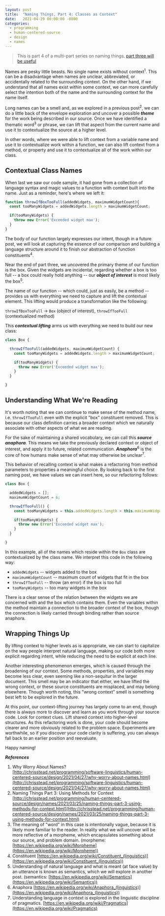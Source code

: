 ```yaml
---
layout: post
title:  "Naming Things, Part 4: Classes as Context"
date:   2021-04-29 00:00:00 -0800
categories: 
  - programming
  - human-centered-source
  - design
  - names
---
```

>This is part 4 of a multi-part series on naming things. [part three will be useful](http://chrisstead.net/programming/human-centered-source/design/names/2021/03/25/naming-things-part-3-using-methods-for-context.html)

Names are pesky little beasts. No single name exists without context<sup>1</sup>. This can be a disadvantage when names are unclear, abbreviated, or accidentally related to the surrounding context. On the other hand, if we understand that all names exist within some context, we can more carefully select the intention both of the name and the surrounding context for the name itself.

Long names can be a smell and, as we explored in a previous post<sup>2</sup>, we can do a little back of the envelope exploration and uncover a possible **_theme_** for the work being described in our source. Once we have identified a thematic word<sup>3</sup> or phrase, we can lift that aspect from the current name and use it to contextualize the source at a higher level.<!--more-->

In other words, where we were able to lift context from a variable name and use it to contextualize work within a function, we can also lift context from a method, or property and use it to contextualize all of the work within our class.

## Contextual Class Names ##

When last we saw our code sample, it had gone from a collection of language syntax and magic values to a function with context built into the name. Just as a reminder, here's where we left it:

```javascript
function throwIfBoxTooFull(addedWidgets, maximumWidgetCount){
  const tooManyWidgets = addedWidgets.length > maximumWidgetCount;

  if(tooManyWidgets) {
    throw new Error('Exceeded widget max');
  }
}
```

The body of our function largely expresses our intent, though in a future post, we will look at capturing the essence of our comparison and building a language structure around it to finish our abstraction of function constituents<sup>4</sup>.

Near the end of part three, we uncovered the primary theme of our function is the box. Given the widgets are incidental, regarding whether a box is too full -- a box could really hold anything -- our **_object of interest_** is most likely the box<sup>5</sup>.

The name of our function -- which could, just as easily, be a method -- provides us with everything we need to capture and lift the contextual element. This lifting would produce a transformation like the following:

`throwIfBoxTooFull` -> `Box` (object of interest), `throwIfTooFull` (contextualized method)

This **_contextual lifting_** arms us with everything we need to build our new class:

```javascript
class Box {

  throwIfTooFull(addedWidgets, maximumWidgetCount) {
    const tooManyWidgets = addedWidgets.length > maximumWidgetCount;

    if(tooManyWidgets) {
      throw new Error('Exceeded widget max');
    }
  }

}
```

## Understanding What We're Reading ##

It's worth noting that we can continue to make sense of the method name, i.e. `throwIfTooFull` even with the explicit "box" constituent removed. This is because our class definition carries a broader context which we naturally associate with other aspects of what we are reading.

For the sake of maintaining a shared vocabulary, we can call this **_source anaphora_**. This means we take the previously declared context or object of interest, and apply it to future, related communication. **_Anaphora_**<sup>6</sup> is the core of how humans make sense of what may otherwise be unclear<sup>7</sup>.

This behavior of recalling context is what makes a refactoring from method parameters to properties a meaningful choice. By looking back to the first naming post, we have values we can insert here, so our refactoring follows:

```javascript
class Box {

  addedWidgets = [];
  maximumWidgetCount = 6;

  throwIfTooFull() {
    const tooManyWidgets = this.addedWidgets.length > this.maximumWidgetCount;

    if(tooManyWidgets) {
      throw new Error('Exceeded widget max');
    }
  }

}
```

In this example, all of the names which reside within the `Box` class are contextualized by the class name. We interpret this code in the following way:

- `addedWidgets` -- widgets added to the box
- `maximumWidgetCount` -- maximum count of widgets that fit in the box
- `throwIfTooFull` -- throw (an error) if the box is too full
- `tooManyWidgets` -- too many widgets in the box

There is a clear sense of the relation between the widgets we are concerned with and the box which contains them. Even the variables within the method maintain a connection to the broader context of the box, though the connection is likely carried through binding rather than source anaphora.

## Wrapping Things Up ##

By lifting context to higher levels as is appropriate, we can start to capitalize on the way people interpret natural language, making our code both more explicit regarding intent, while reducing the need to be explicit at each line.

Another interesting phenomenon emerges, which is caused through the broadening of our context. Some methods, properties, and variables may become less clear, even seeming like a non-sequitur in the larger document. This smell may be an indicator that either, we have lifted the wrong context, or these source constituents are misplaced, and may belong elsewhere. Though worth noting, this "wrong context" smell is something best left to be explored in the future.

At this point, our context-lifting journey has largely come to an end, though there is always more to discover and learn as you work through your source code. Look for context clues. Lift shared context into higher-level structures. As this refactoring work is done, your code should become clearer and more obviously related to the problem space. Experiments are worthwhile, so if you discover your code clarity is suffering, you can always fall back to an earlier position and reevaluate.

Happy naming!

**_References_**

1. Why Worry About Names? [http://chrisstead.net/programming/software-linguistics/human-centered-source/design/2021/04/27/why-worry-about-names.html](http://chrisstead.net/programming/software-linguistics/human-centered-source/design/2021/04/27/why-worry-about-names.html)
2. Naming Things Part 3: Using Methods for Context [http://chrisstead.net/programming/human-centered-source/design/names/2021/03/25/naming-things-part-3-using-methods-for-context.html](http://chrisstead.net/programming/human-centered-source/design/names/2021/03/25/naming-things-part-3-using-methods-for-context.html)
3. The meaning of "word" in this case is intentionally vague, because it is likely more familiar to the reader. In reality what we will uncover will be more reflective of a morpheme, which encapsulates something about our source, and problem domain. (morpheme: [https://en.wikipedia.org/wiki/Morpheme](https://en.wikipedia.org/wiki/Morpheme))
4. Constituent [https://en.wikipedia.org/wiki/Constituent_(linguistics)](https://en.wikipedia.org/wiki/Constituent_(linguistics))
5. Understanding of natural language and what is meant (at face value) by an utterance is known as semantics, which we will explore in another post. (semantics: [https://en.wikipedia.org/wiki/Semantics](https://en.wikipedia.org/wiki/Semantics))
6. Anaphora [https://en.wikipedia.org/wiki/Anaphora_(linguistics)](https://en.wikipedia.org/wiki/Anaphora_(linguistics))
7. Understanding language in context is explored in the linguistic discipline of pragmatics. [https://en.wikipedia.org/wiki/Pragmatics](https://en.wikipedia.org/wiki/Pragmatics)
